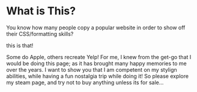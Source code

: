 # What is This?

You know how many people copy a popular website in order to show off their CSS/formatting skills? 

this is that!

Some do Apple, others recreate Yelp! For me, I knew from the get-go that I would be doing this page; as it has brought many happy memories to me over the years. I want to show you that I am competent on my stylign abilities, while having a fun nostalgia trip while doing it! So please explore my steam page, and try not to buy anything unless its for sale...
